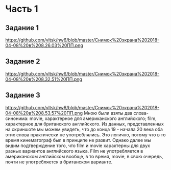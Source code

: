 # Часть 1
## Задание 1
https://github.com/vltsk/hw6/blob/master/Снимок%20экрана%202018-04-08%20в%208.26.03%20ПП.png
## Задание 2
https://github.com/vltsk/hw6/blob/master/Снимок%20экрана%202018-04-08%20в%208.32.51%20ПП.png
## Задание 3
https://github.com/vltsk/hw6/blob/master/Снимок%20экрана%202018-04-08%20в%208.53.57%20ПП.png
Мною были взяты два слова-синонима: movie, характерное для американского английского; film, характерное для британского английского. Из данных, представленных на скриншоте мы можем увидеть, что до конца 19 - начала 20 века оба этих слова практически не употреблялись. Это логично, потому что в то время кинематограф был в принципе не развит. Однако далее мы видим подтверждение того, что film и movie характерны для двух разных вариантов английского языка. Film не употребляется в американском английском вообще, в то время, movie, в свою очередь, почти не употребляется в британском варианте.
